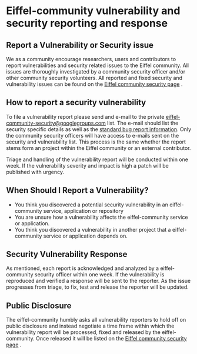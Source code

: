 # Eiffel-community vulnerability and security reporting and response

## Report a Vulnerability or Security issue
We as a community encourage researchers, users and contributors to report vulnerabilities and security related issues to the Eiffel community. All issues are thoroughly investigated by a community security officer and/or other community security volunteers. All reported and fixed security and vulnerability issues can be found on the [Eiffel community security page](https://eiffel-community.github.io/security.html) .

## How to report a security vulnerability
To file a vulnerability report please send and e-mail to the private eiffel-community-security@googlegroups.com  list. The e-mail should list the security specific details as well as the [standard bug report information](https://github.com/eiffel-community/.github/blob/master/.github/ISSUE_TEMPLATE.md). Only the community security officers will have access to e-mails sent on the security and vulnerability list. This process is the same whether the report stems form an project within the Eiffel community or an external contributor. 

Triage and handling of the vulnerability report will be conducted within one week. If the vulnerability severity and impact is high a patch will be published with urgency.

## When Should I Report a Vulnerability?
* You think you discovered a potential security vulnerability in an eiffel-community service, application or repository
* You are unsure how a vulnerability affects the eiffel-community service or application.
* You think you discovered a vulnerability in another project that a eiffel-community service or application depends on.

## Security Vulnerability Response
As mentioned, each report is acknowledged and analyzed by a eiffel-community security officer within one week. If the vulnerability is reproduced and verified a response will be sent to the reporter. As the issue progresses from triage, to fix, test and release the reporter will be updated.

## Public Disclosure
The eiffel-community humbly asks all vulnerability reporters to hold off on public disclosure and instead negotiate a time frame within which the vulnerability report will be processed, fixed and released by the eiffel-community. Once released it will be listed on the [Eiffel community security page](https://eiffel-community.github.io/security.html) .
